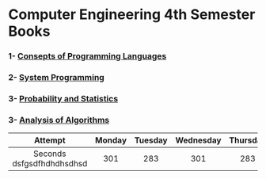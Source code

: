 # Computer Engineering 4th Semester Books

  

### 1- [Consepts of Programming Languages](https://github.com/AcarFurkan/books/blob/main/Robert%20W.%20Sebesta%20-%20Concepts%20of%20Programming%20Languages-Pearson%20(2015).pdf)
### 2- [System Programming](https://github.com/AcarFurkan/books/blob/main/Computer%20Systems%20A%20Programmers%20Perspective%20(3rd).pdf)
### 3- [Probability and Statistics](https://github.com/AcarFurkan/books/blob/main/Introduction%20to%20Probability%20and%20Statistics.pdf)
### 3- [Analysis of Algorithms](https://github.com/AcarFurkan/books/blob/main/Introduction%20to%20the%20Design%20and%20Analysis%20of%20Algorithms%20(3rd%20ed.)%20%5BLevitin%202011-10-09%5D.pdf)





| Attempt | Monday | Tuesday | Wednesday | Thursday | Friday | 
| :---:   | :---:  | :---:   |  :---:    |  :---:   |  :---: | 
| Seconds dsfgsdfhdhdhsdhsd| 301    | 283     |  301      |  283     |  301   | 
